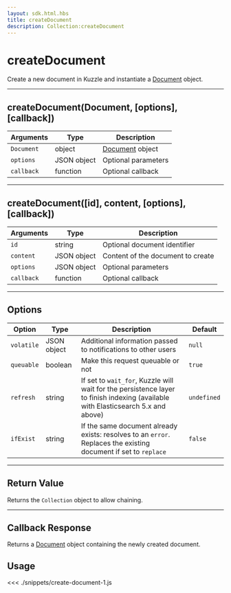 ```yaml
---
layout: sdk.html.hbs
title: createDocument
description: Collection:createDocument
---
```


# createDocument

Create a new document in Kuzzle and instantiate a [Document](/sdk-reference/js/5/document/) object.

---

## createDocument(Document, [options], [callback])

| Arguments  | Type        | Description                                      |
| ---------- | ----------- | ------------------------------------------------ |
| `Document` | object      | [Document](/sdk-reference/js/5/document/) object |
| `options`  | JSON object | Optional parameters                              |
| `callback` | function    | Optional callback                                |

---

## createDocument([id], content, [options], [callback])

| Arguments  | Type        | Description                       |
| ---------- | ----------- | --------------------------------- |
| `id`       | string      | Optional document identifier      |
| `content`  | JSON object | Content of the document to create |
| `options`  | JSON object | Optional parameters               |
| `callback` | function    | Optional callback                 |

---

## Options

| Option     | Type        | Description                                                                                                                      | Default     |
| ---------- | ----------- | -------------------------------------------------------------------------------------------------------------------------------- | ----------- |
| `volatile` | JSON object | Additional information passed to notifications to other users                                                                    | `null`      |
| `queuable` | boolean     | Make this request queuable or not                                                                                                | `true`      |
| `refresh`  | string      | If set to `wait_for`, Kuzzle will wait for the persistence layer to finish indexing (available with Elasticsearch 5.x and above) | `undefined` |
| `ifExist`  | string      | If the same document already exists: resolves to an `error`. Replaces the existing document if set to `replace`                  | `false`     |

---

## Return Value

Returns the `Collection` object to allow chaining.

---

## Callback Response

Returns a [Document](/sdk-reference/js/5/document/) object containing the newly created document.

## Usage

<<< ./snippets/create-document-1.js
